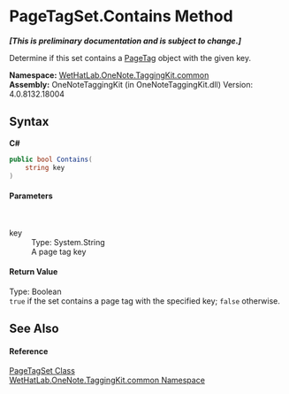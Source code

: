 # PageTagSet.Contains Method 
 _**\[This is preliminary documentation and is subject to change.\]**_

Determine if this set contains a <a href="81c6e496-d51e-9c76-3ed6-ab5e11c9381c">PageTag</a> object with the given key.

**Namespace:**&nbsp;<a href="bcdbab9c-63d1-48a4-6937-af53fb8d9a55">WetHatLab.OneNote.TaggingKit.common</a><br />**Assembly:**&nbsp;OneNoteTaggingKit (in OneNoteTaggingKit.dll) Version: 4.0.8132.18004

## Syntax

**C#**<br />
``` C#
public bool Contains(
	string key
)
```


#### Parameters
&nbsp;<dl><dt>key</dt><dd>Type: System.String<br />A page tag key</dd></dl>

#### Return Value
Type: Boolean<br />`true` if the set contains a page tag with the specified key; `false` otherwise.

## See Also


#### Reference
<a href="554491c7-28c3-9873-8c41-84e47e982ada">PageTagSet Class</a><br /><a href="bcdbab9c-63d1-48a4-6937-af53fb8d9a55">WetHatLab.OneNote.TaggingKit.common Namespace</a><br />